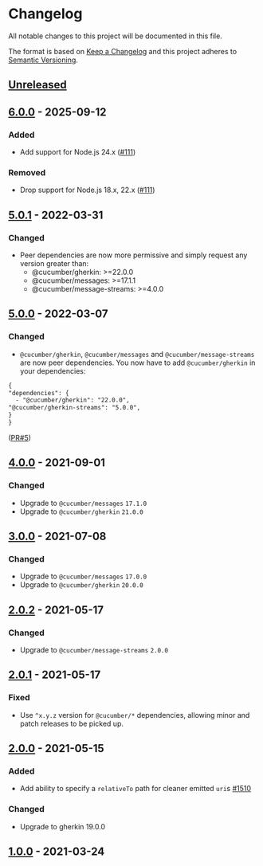 # Changelog

All notable changes to this project will be documented in this file.

The format is based on [Keep a Changelog](http://keepachangelog.com/)
and this project adheres to [Semantic Versioning](http://semver.org/).

## [Unreleased]

## [6.0.0] - 2025-09-12
### Added
- Add support for Node.js 24.x ([#111](https://github.com/cucumber/gherkin-streams/pull/111))

### Removed
- Drop support for Node.js 18.x, 22.x ([#111](https://github.com/cucumber/gherkin-streams/pull/111))

## [5.0.1] - 2022-03-31
### Changed
- Peer dependencies are now more permissive and simply request any version greater than:
  - @cucumber/gherkin: >=22.0.0
  - @cucumber/messages: >=17.1.1
  - @cucumber/message-streams: >=4.0.0

## [5.0.0] - 2022-03-07
### Changed
- `@cucumber/gherkin`, `@cucumber/messages` and `@cucumber/message-streams` are now
peer dependencies. You now have to add `@cucumber/gherkin` in your dependencies:
```diff
{
"dependencies": {
  - "@cucumber/gherkin": "22.0.0",
"@cucumber/gherkin-streams": "5.0.0",
}
}
```
([PR#5](https://github.com/cucumber/gherkin-streams/pull/5))

## [4.0.0] - 2021-09-01
### Changed
- Upgrade to `@cucumber/messages` `17.1.0`
- Upgrade to `@cucumber/gherkin` `21.0.0`

## [3.0.0] - 2021-07-08
### Changed
- Upgrade to `@cucumber/messages` `17.0.0`
- Upgrade to `@cucumber/gherkin` `20.0.0`

## [2.0.2] - 2021-05-17
### Changed
- Upgrade to `@cucumber/message-streams` `2.0.0`

## [2.0.1] - 2021-05-17
### Fixed
- Use `^x.y.z` version for `@cucumber/*` dependencies, allowing minor and patch releases to be picked up.

## [2.0.0] - 2021-05-15
### Added
- Add ability to specify a `relativeTo` path for cleaner emitted `uri`s [#1510](https://github.com/cucumber/cucumber/pull/1510)

### Changed
- Upgrade to gherkin 19.0.0

## [1.0.0] - 2021-03-24

[Unreleased]: https://github.com/cucumber/gherkin-streams/compare/v6.0.0...HEAD
[6.0.0]: https://github.com/cucumber/gherkin-streams/compare/v5.0.1...v6.0.0
[5.0.1]: https://github.com/cucumber/gherkin-streams/compare/v5.0.0...v5.0.1
[5.0.0]: https://github.com/cucumber/gherkin-streams/compare/v4.0.0...v5.0.0
[4.0.0]: https://github.com/cucumber/gherkin-streams/releases/tag/v3.0.0
[3.0.0]: https://github.com/cucumber/gherkin-streams/releases/tag/v2.0.2
[2.0.2]: https://github.com/cucumber/gherkin-streams/releases/tag/v2.0.1
[2.0.1]: https://github.com/cucumber/gherkin-streams/releases/tag/v2.0.0
[2.0.0]: https://github.com/cucumber/gherkin-streams/releases/tag/v1.0.0
[1.0.0]: https://github.com/cucumber/gherkin-streams/releases/tag/v1.0.0
